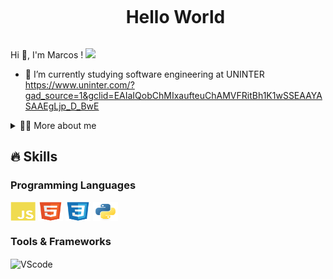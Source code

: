 <!--título-->
<div id="user-content-toc">
  <ul align="center">
    <summary><h1 style="display: inline-block">Hello World</h1></summary>
</div>
<!-- Presentation -->
<p>
  Hi 👋, I'm Marcos !
  <img src="https://github.com/MarcosNobre0/MarcosNobre0/assets/155552455/e686d6e1-5b43-42be-8775-ab5d4a7b5d5e">
 
  - 🌱 I’m currently studying software engineering at UNINTER https://www.uninter.com/?gad_source=1&gclid=EAIaIQobChMIxaufteuChAMVFRitBh1K1wSSEAAYASAAEgLjp_D_BwE
<!-- Dropdown -->
<details>
  <summary>👨‍💻 More about me</summary>

  - 💬 I am 17 years old, currently living in Brazil..

  - ⚡I like to learn,study,watch good movies and play some games in my free time.
</details>

## 🔥 Skills
<!-- Skills: Programming Languages -->
  <div style="flex-basis: 48%;">
    <h3>Programming Languages</h3>
    <img align="center" alt="Js" height="30" width="40" src="https://raw.githubusercontent.com/devicons/devicon/master/icons/javascript/javascript-plain.svg">
    <img align="center" alt="HTML" height="30" width="40" src="https://raw.githubusercontent.com/devicons/devicon/master/icons/html5/html5-original.svg">
    <img align="center" alt="CSS" height="30" width="40" src="https://raw.githubusercontent.com/devicons/devicon/master/icons/css3/css3-original.svg">
    <img align="center" alt="Python" height="30" width="40" src="https://raw.githubusercontent.com/devicons/devicon/master/icons/python/python-original.svg">
  </div>
  
  <!-- Skills: Tools & Frameworks -->
  <div style="flex-basis: 48%;">
    <h3>Tools & Frameworks</h3>
    <img align="center" alt="VScode" height="30" width="40" src="https://cdn.jsdelivr.net/gh/devicons/devicon/icons/vscode/vscode-original.svg">
  </div>
  
